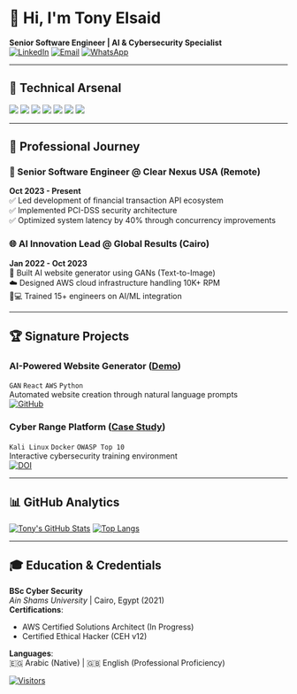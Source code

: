 # 👋 Hi, I'm Tony Elsaid 
**Senior Software Engineer | AI & Cybersecurity Specialist**  
[![LinkedIn](https://img.shields.io/badge/LinkedIn-Connect%20Professionally-0077B5?style=flat&logo=linkedin&logoColor=white)](https://www.linkedin.com/in/tony-elsaid-81984316a/)
[![Email](https://img.shields.io/badge/Email-Contact%20Me-D14836?style=flat&logo=gmail&logoColor=white)](mailto:tonyelsaid.te@gmail.com)
[![WhatsApp](https://img.shields.io/badge/WhatsApp-Chat%20Now-25D366?style=flat&logo=whatsapp&logoColor=white)](https://wa.me/2001555323454)

---

## 🔧 Technical Arsenal
![](https://img.shields.io/badge/PHP-777BB4?style=for-the-badge&logo=php&logoColor=white)
![](https://img.shields.io/badge/Python-3776AB?style=for-the-badge&logo=python&logoColor=white)
![](https://img.shields.io/badge/Java-007396?style=for-the-badge&logo=java&logoColor=white)
![](https://img.shields.io/badge/React-61DAFB?style=for-the-badge&logo=react&logoColor=black)
![](https://img.shields.io/badge/AWS-232F3E?style=for-the-badge&logo=amazon-aws&logoColor=white)
![](https://img.shields.io/badge/C%23-239120?style=for-the-badge&logo=c-sharp&logoColor=white)
![](https://img.shields.io/badge/WordPress-21759B?style=for-the-badge&logo=wordpress&logoColor=white)

---

## 🚀 Professional Journey

### 💼 Senior Software Engineer @ Clear Nexus USA (Remote)
**Oct 2023 - Present**  
✅ Led development of financial transaction API ecosystem  
✅ Implemented PCI-DSS security architecture  
✅ Optimized system latency by 40% through concurrency improvements  

### 🌐 AI Innovation Lead @ Global Results (Cairo)
**Jan 2022 - Oct 2023**  
🚀 Built AI website generator using GANs (Text-to-Image)  
☁️ Designed AWS cloud infrastructure handling 10K+ RPM  
👨💻 Trained 15+ engineers on AI/ML integration  

---

## 🏆 Signature Projects

### AI-Powered Website Generator ([Demo](https://your-demo-link.com))
`GAN` `React` `AWS` `Python`  
Automated website creation through natural language prompts  
[![GitHub](https://img.shields.io/badge/Source_Code-181717?style=flat&logo=github&logoColor=white)](https://github.com/your-repo)

### Cyber Range Platform ([Case Study](https://your-blog-post))
`Kali Linux` `Docker` `OWASP Top 10`  
Interactive cybersecurity training environment  
[![DOI](https://zenodo.org/badge/DOI/10.5281/zenodo.123456.svg)](https://doi.org/10.5281/zenodo.123456)

---

## 📊 GitHub Analytics
[![Tony's GitHub Stats](https://github-readme-stats.vercel.app/api?username=tonyelsaid&show_icons=true&theme=dark&hide_title=true)](https://github.com/tonyelsaid)
[![Top Langs](https://github-readme-stats.vercel.app/api/top-langs/?username=tonyelsaid&layout=compact&theme=dark)](https://github.com/tonyelsaid)

---

## 🎓 Education & Credentials
**BSc Cyber Security**  
*Ain Shams University* | Cairo, Egypt (2021)  
**Certifications**:  
- AWS Certified Solutions Architect (In Progress)  
- Certified Ethical Hacker (CEH v12)  

**Languages**:  
🇪🇬 Arabic (Native) | 🇬🇧 English (Professional Proficiency)

[![Visitors](https://komarev.com/ghpvc/?username=tonyelsaid&color=2196F3&label=Profile+Views)](https://github.com/tonyelsaid)
